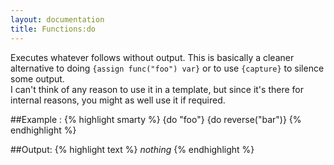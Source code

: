 ```yaml
---
layout: documentation
title: Functions:do
---
```


Executes whatever follows without output. This is basically a cleaner alternative to doing `{assign func("foo") var}` or to use `{capture}` to silence some output.  
I can't think of any reason to use it in a template, but since it's there for internal reasons, you might as well use it if required.

##Example :
{% highlight smarty %}
{do "foo"}
{do reverse("bar")}
{% endhighlight %}

##Output:
{% highlight text %}
*nothing*
{% endhighlight %}